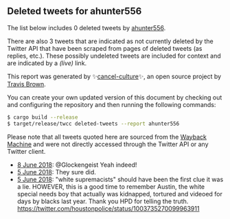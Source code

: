## Deleted tweets for ahunter556

The list below includes 0 deleted tweets by
[ahunter556](https://twitter.com/ahunter556).

There are also 3 tweets that are indicated as not currently
deleted by the Twitter API that have been scraped from pages of deleted tweets (as replies, etc.).
These possibly undeleted tweets are included for context and are indicated by a _(live)_ link.


This report was generated by ✨[cancel-culture](https://github.com/travisbrown/cancel-culture)✨,
an open source project by [Travis Brown](https://twitter.com/travisbrown).

You can create your own updated version of this document by checking out and configuring the
repository and then running the following commands:

```bash
$ cargo build --release
$ target/release/twcc deleted-tweets --report ahunter556
```

Please note that all tweets quoted here are sourced from the
[Wayback Machine](https://web.archive.org) and were not directly accessed through the Twitter API or
any Twitter client.

* [ 8 June 2018](https://web.archive.org/web/20180608212229/https://twitter.com/ahunter556/status/1005198403209396224): @Glockengeist Yeah indeed! <!--1005198403209396224-->
* [ 5 June 2018](https://web.archive.org/web/20180605031036/https://twitter.com/ahunter556/status/1003826759895265280): They sure did. <!--1003828811807576065-->
* [ 5 June 2018](https://web.archive.org/web/20180605031036/https://twitter.com/ahunter556/status/1003826759895265280): "white supremacists" should have been the first clue it was a lie.  HOWEVER, this is a good time to remember Austin, the white special needs boy that actually was kidnapped, tortured and videoed for days by blacks last year.  Thank you HPD for telling the truth. https://twitter.com/houstonpolice/status/1003735270099963911 <!--1003826759895265280-->
